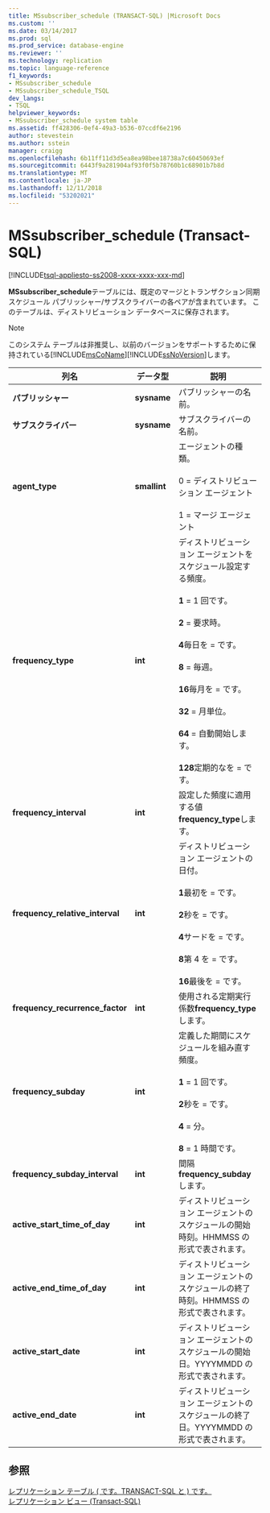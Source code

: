 ```yaml
---
title: MSsubscriber_schedule (TRANSACT-SQL) |Microsoft Docs
ms.custom: ''
ms.date: 03/14/2017
ms.prod: sql
ms.prod_service: database-engine
ms.reviewer: ''
ms.technology: replication
ms.topic: language-reference
f1_keywords:
- MSsubscriber_schedule
- MSsubscriber_schedule_TSQL
dev_langs:
- TSQL
helpviewer_keywords:
- MSsubscriber_schedule system table
ms.assetid: ff428306-0ef4-49a3-b536-07ccdf6e2196
author: stevestein
ms.author: sstein
manager: craigg
ms.openlocfilehash: 6b11ff11d3d5ea8ea98bee18738a7c60450693ef
ms.sourcegitcommit: 6443f9a281904af93f0f5b78760b1c68901b7b8d
ms.translationtype: MT
ms.contentlocale: ja-JP
ms.lasthandoff: 12/11/2018
ms.locfileid: "53202021"
---
```

# <a name="mssubscriberschedule-transact-sql"></a>MSsubscriber_schedule (Transact-SQL)
[!INCLUDE[tsql-appliesto-ss2008-xxxx-xxxx-xxx-md](../../includes/tsql-appliesto-ss2008-xxxx-xxxx-xxx-md.md)]

  **MSsubscriber_schedule**テーブルには、既定のマージとトランザクション同期スケジュール パブリッシャー/サブスクライバーの各ペアが含まれています。 このテーブルは、ディストリビューション データベースに保存されます。  
  
> [!NOTE]
>  このシステム テーブルは非推奨し、以前のバージョンをサポートするために保持されている[!INCLUDE[msCoName](../../includes/msconame-md.md)][!INCLUDE[ssNoVersion](../../includes/ssnoversion-md.md)]します。  
  
|列名|データ型|説明|  
|-----------------|---------------|-----------------|  
|**パブリッシャー**|**sysname**|パブリッシャーの名前。|  
|**サブスクライバー**|**sysname**|サブスクライバーの名前。|  
|**agent_type**|**smallint**|エージェントの種類。<br /><br /> 0 = ディストリビューション エージェント<br /><br /> 1 = マージ エージェント|  
|**frequency_type**|**int**|ディストリビューション エージェントをスケジュール設定する頻度。<br /><br /> **1** = 1 回です。<br /><br /> **2** = 要求時。<br /><br /> **4**毎日を = です。<br /><br /> **8** = 毎週。<br /><br /> **16**毎月を = です。<br /><br /> **32** = 月単位。<br /><br /> **64** = 自動開始します。<br /><br /> **128**定期的なを = です。|  
|**frequency_interval**|**int**|設定した頻度に適用する値**frequency_type**します。|  
|**frequency_relative_interval**|**int**|ディストリビューション エージェントの日付。<br /><br /> **1**最初を = です。<br /><br /> **2**秒を = です。<br /><br /> **4**サードを = です。<br /><br /> **8**第 4 を = です。<br /><br /> **16**最後を = です。|  
|**frequency_recurrence_factor**|**int**|使用される定期実行係数**frequency_type**します。|  
|**frequency_subday**|**int**|定義した期間にスケジュールを組み直す頻度。<br /><br /> **1** = 1 回です。<br /><br /> **2**秒を = です。<br /><br /> **4** = 分。<br /><br /> **8** = 1 時間です。|  
|**frequency_subday_interval**|**int**|間隔**frequency_subday**します。|  
|**active_start_time_of_day**|**int**|ディストリビューション エージェントのスケジュールの開始時刻。HHMMSS の形式で表されます。|  
|**active_end_time_of_day**|**int**|ディストリビューション エージェントのスケジュールの終了時刻。HHMMSS の形式で表されます。|  
|**active_start_date**|**int**|ディストリビューション エージェントのスケジュールの開始日。YYYYMMDD の形式で表されます。|  
|**active_end_date**|**int**|ディストリビューション エージェントのスケジュールの終了日。YYYYMMDD の形式で表されます。|  
  
## <a name="see-also"></a>参照  
 [レプリケーション テーブル &#40; です。TRANSACT-SQL と &#41; です。](../../relational-databases/system-tables/replication-tables-transact-sql.md)   
 [レプリケーション ビュー &#40;Transact-SQL&#41;](../../relational-databases/system-views/replication-views-transact-sql.md)  
  
  
